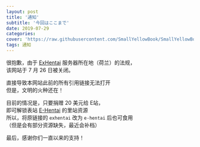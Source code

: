 ```yaml
---
layout: post
title: '通知'
subtitle: '今回はここまで'
date: 2019-07-29
categories: 
cover: 'https://raw.githubusercontent.com/SmallYellowBook/SmallYellowBook.github.io/master/image/%E4%BB%8A%E5%9B%9E%E3%81%AF%E3%81%93%E3%81%93%E3%81%BE%E3%81%A7.jpg'
tags: 通知
---
```


很抱歉，由于 [ExHentai](https://exhentai.org/) 服务器所在地（荷兰）的法规，  
该网站于 7 月 26 日被关闭。  

直接导致本网站此前的所有引用链接无法打开  
但是，文明的火种还在！  

目前的情况是，只要捐赠 20 美元给 E站，  
即可解锁表站 [E-Hentai](https://e-hentai.org/) 的里站资源  
所以，将原链接的 `exhentai` 改为 `e-hentai` 后也可食用  
（但是会有部分资源缺失，最近会补档）  

最后，感谢你们一直以来的支持！  

